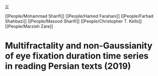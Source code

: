 [🇿](zotero://select/library/items/9SACABRY)

[[People/Mohammad Sharifi]] [[People/Hamed Farahani]] [[People/Farhad Shahbazi]] [[People/Masood Sharifi]] [[People/Christopher T. Kello]] [[People/Marzieh Zare]] 
# Multifractality and non-Gaussianity of eye fixation duration time series in reading Persian texts (2019)

